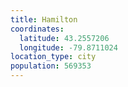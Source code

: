 ```yaml
---
title: Hamilton
coordinates:
  latitude: 43.2557206
  longitude: -79.8711024
location_type: city
population: 569353
---
```

